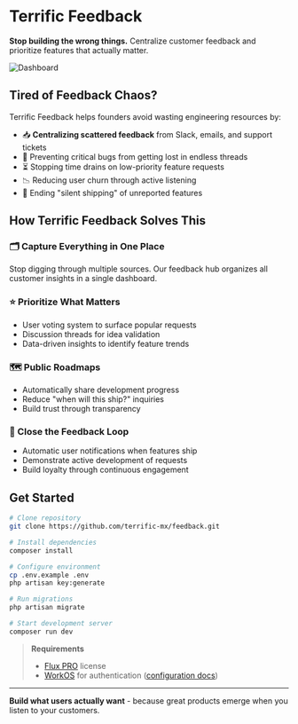 # Terrific Feedback
**Stop building the wrong things.** Centralize customer feedback and prioritize features that actually matter.

![Dashboard](https://github.com/user-attachments/assets/d4c68c28-24a2-46fc-ba53-5207dcb0857c)
## Tired of Feedback Chaos?
Terrific Feedback helps founders avoid wasting engineering resources by:
- 📥 **Centralizing scattered feedback** from Slack, emails, and support tickets
- 🚫 Preventing critical bugs from getting lost in endless threads
- ⏳ Stopping time drains on low-priority feature requests
- 📉 Reducing user churn through active listening
- 📢 Ending "silent shipping" of unreported features

## How Terrific Feedback Solves This
### 🗂️ Capture Everything in One Place
Stop digging through multiple sources. Our feedback hub organizes all customer insights in a single dashboard.

[//]: # (Add screenshot: feedback-collection-ui.png)

### ⭐ Prioritize What Matters
- User voting system to surface popular requests
- Discussion threads for idea validation
- Data-driven insights to identify feature trends

[//]: # (Add screenshot: voting-system.png)

### 🗺️ Public Roadmaps
- Automatically share development progress
- Reduce "when will this ship?" inquiries
- Build trust through transparency

[//]: # (Add screenshot: public-roadmap.png)

### 🔁 Close the Feedback Loop
- Automatic user notifications when features ship
- Demonstrate active development of requests
- Build loyalty through continuous engagement

[//]: # (Add screenshot: notification-example.png)

## Get Started
```bash
# Clone repository
git clone https://github.com/terrific-mx/feedback.git

# Install dependencies
composer install

# Configure environment
cp .env.example .env
php artisan key:generate

# Run migrations
php artisan migrate

# Start development server
composer run dev
```

> **Requirements**
> - [Flux PRO](https://fluxui.dev) license
> - [WorkOS](https://workos.com) for authentication ([configuration docs](https://laravel.com/docs/12.x/starter-kits#workos))

---

**Build what users actually want** - because great products emerge when you listen to your customers.
